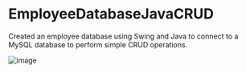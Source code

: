 # EmployeeDatabaseJavaCRUD
Created an employee database using Swing and Java to connect to a MySQL database to perform simple CRUD operations.

![image](https://github.com/neerajN6/EmployeeDatabaseJavaCRUD/assets/88678717/946cff53-816c-495b-82f2-9aa92b926f24)

